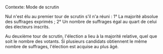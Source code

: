 Contexte: Mode de scrutin

Nul n'est élu au premier tour de scrutin s'il n'a réuni : 1° La majorité absolue des suffrages exprimés ; 2° Un nombre de suffrages égal au quart de celui des électeurs inscrits.

Au deuxième tour de scrutin, l'élection a lieu à la majorité relative, quel que soit le nombre des votants. Si plusieurs candidats obtiennent le même nombre de suffrages, l'élection est acquise au plus âgé.